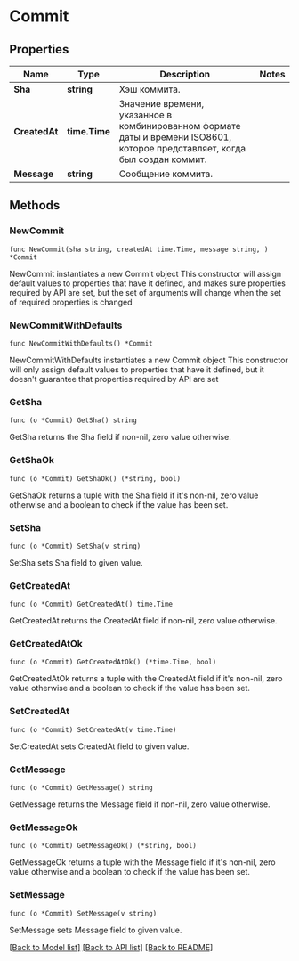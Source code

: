 # Commit

## Properties

Name | Type | Description | Notes
------------ | ------------- | ------------- | -------------
**Sha** | **string** | Хэш коммита. | 
**CreatedAt** | **time.Time** | Значение времени, указанное в комбинированном формате даты и времени ISO8601, которое представляет, когда был создан коммит. | 
**Message** | **string** | Сообщение коммита. | 

## Methods

### NewCommit

`func NewCommit(sha string, createdAt time.Time, message string, ) *Commit`

NewCommit instantiates a new Commit object
This constructor will assign default values to properties that have it defined,
and makes sure properties required by API are set, but the set of arguments
will change when the set of required properties is changed

### NewCommitWithDefaults

`func NewCommitWithDefaults() *Commit`

NewCommitWithDefaults instantiates a new Commit object
This constructor will only assign default values to properties that have it defined,
but it doesn't guarantee that properties required by API are set

### GetSha

`func (o *Commit) GetSha() string`

GetSha returns the Sha field if non-nil, zero value otherwise.

### GetShaOk

`func (o *Commit) GetShaOk() (*string, bool)`

GetShaOk returns a tuple with the Sha field if it's non-nil, zero value otherwise
and a boolean to check if the value has been set.

### SetSha

`func (o *Commit) SetSha(v string)`

SetSha sets Sha field to given value.


### GetCreatedAt

`func (o *Commit) GetCreatedAt() time.Time`

GetCreatedAt returns the CreatedAt field if non-nil, zero value otherwise.

### GetCreatedAtOk

`func (o *Commit) GetCreatedAtOk() (*time.Time, bool)`

GetCreatedAtOk returns a tuple with the CreatedAt field if it's non-nil, zero value otherwise
and a boolean to check if the value has been set.

### SetCreatedAt

`func (o *Commit) SetCreatedAt(v time.Time)`

SetCreatedAt sets CreatedAt field to given value.


### GetMessage

`func (o *Commit) GetMessage() string`

GetMessage returns the Message field if non-nil, zero value otherwise.

### GetMessageOk

`func (o *Commit) GetMessageOk() (*string, bool)`

GetMessageOk returns a tuple with the Message field if it's non-nil, zero value otherwise
and a boolean to check if the value has been set.

### SetMessage

`func (o *Commit) SetMessage(v string)`

SetMessage sets Message field to given value.



[[Back to Model list]](../README.md#documentation-for-models) [[Back to API list]](../README.md#documentation-for-api-endpoints) [[Back to README]](../README.md)


